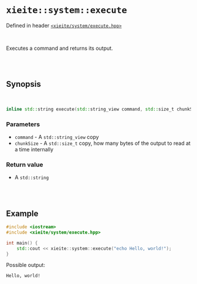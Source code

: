 # `xieite::system::execute`
Defined in header [`<xieite/system/execute.hpp>`](../../include/xieite/system/execute.hpp)

<br/>

Executes a command and returns its output.

<br/><br/>

## Synopsis

<br/>

```cpp
inline std::string execute(std::string_view command, std::size_t chunkSize = 1024) noexcept;
```
### Parameters
- `command` - A `std::string_view` copy
- `chunkSize` - A `std::size_t` copy, how many bytes of the output to read at a time internally
### Return value
- A `std::string`

<br/><br/>

## Example
```cpp
#include <iostream>
#include <xieite/system/execute.hpp>

int main() {
	std::cout << xieite::system::execute("echo Hello, world!");
}
```
Possible output:
```
Hello, world!
```
